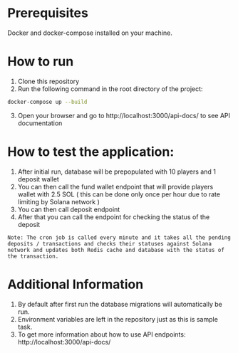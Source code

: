 # Prerequisites

Docker and docker-compose installed on your machine.

# How to run

1. Clone this repository
2. Run the following command in the root directory of the project:

```bash
docker-compose up --build
```

3. Open your browser and go to http://localhost:3000/api-docs/ to see API documentation

# How to test the application:

1. After initial run, database will be prepopulated with 10 players and 1 deposit wallet
2. You can then call the fund wallet endpoint that will provide players wallet with 2.5 SOL ( this can be done only once per hour due to rate limiting by Solana network )
3. You can then call deposit endpoint
4. After that you can call the endpoint for checking the status of the deposit

```
Note: The cron job is called every minute and it takes all the pending deposits / transactions and checks their statuses against Solana network and updates both Redis cache and database with the status of the transaction.
```

# Additional Information

1. By default after first run the database migrations will automatically be run.
2. Environment variables are left in the repository just as this is sample task.
3. To get more information about how to use API endpoints: http://localhost:3000/api-docs/